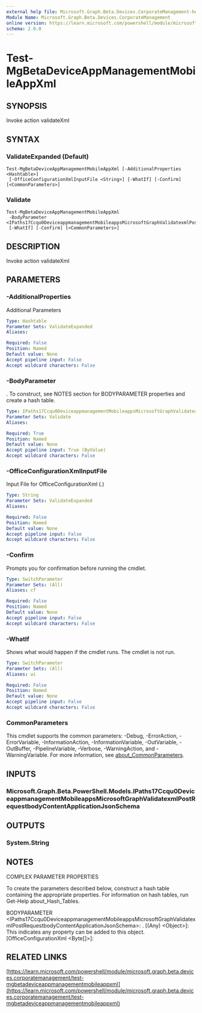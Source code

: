 ```yaml
---
external help file: Microsoft.Graph.Beta.Devices.CorporateManagement-help.xml
Module Name: Microsoft.Graph.Beta.Devices.CorporateManagement
online version: https://learn.microsoft.com/powershell/module/microsoft.graph.beta.devices.corporatemanagement/test-mgbetadeviceappmanagementmobileappxml
schema: 2.0.0
---
```


# Test-MgBetaDeviceAppManagementMobileAppXml

## SYNOPSIS
Invoke action validateXml

## SYNTAX

### ValidateExpanded (Default)
```
Test-MgBetaDeviceAppManagementMobileAppXml [-AdditionalProperties <Hashtable>]
 [-OfficeConfigurationXmlInputFile <String>] [-WhatIf] [-Confirm] [<CommonParameters>]
```

### Validate
```
Test-MgBetaDeviceAppManagementMobileAppXml
 -BodyParameter <IPaths17Ccqu0DeviceappmanagementMobileappsMicrosoftGraphValidatexmlPostRequestbodyContentApplicationJsonSchema>
 [-WhatIf] [-Confirm] [<CommonParameters>]
```

## DESCRIPTION
Invoke action validateXml

## PARAMETERS

### -AdditionalProperties
Additional Parameters

```yaml
Type: Hashtable
Parameter Sets: ValidateExpanded
Aliases:

Required: False
Position: Named
Default value: None
Accept pipeline input: False
Accept wildcard characters: False
```

### -BodyParameter
.
To construct, see NOTES section for BODYPARAMETER properties and create a hash table.

```yaml
Type: IPaths17Ccqu0DeviceappmanagementMobileappsMicrosoftGraphValidatexmlPostRequestbodyContentApplicationJsonSchema
Parameter Sets: Validate
Aliases:

Required: True
Position: Named
Default value: None
Accept pipeline input: True (ByValue)
Accept wildcard characters: False
```

### -OfficeConfigurationXmlInputFile
Input File for OfficeConfigurationXml (.)

```yaml
Type: String
Parameter Sets: ValidateExpanded
Aliases:

Required: False
Position: Named
Default value: None
Accept pipeline input: False
Accept wildcard characters: False
```

### -Confirm
Prompts you for confirmation before running the cmdlet.

```yaml
Type: SwitchParameter
Parameter Sets: (All)
Aliases: cf

Required: False
Position: Named
Default value: None
Accept pipeline input: False
Accept wildcard characters: False
```

### -WhatIf
Shows what would happen if the cmdlet runs.
The cmdlet is not run.

```yaml
Type: SwitchParameter
Parameter Sets: (All)
Aliases: wi

Required: False
Position: Named
Default value: None
Accept pipeline input: False
Accept wildcard characters: False
```

### CommonParameters
This cmdlet supports the common parameters: -Debug, -ErrorAction, -ErrorVariable, -InformationAction, -InformationVariable, -OutVariable, -OutBuffer, -PipelineVariable, -Verbose, -WarningAction, and -WarningVariable. For more information, see [about_CommonParameters](http://go.microsoft.com/fwlink/?LinkID=113216).

## INPUTS

### Microsoft.Graph.Beta.PowerShell.Models.IPaths17Ccqu0DeviceappmanagementMobileappsMicrosoftGraphValidatexmlPostRequestbodyContentApplicationJsonSchema
## OUTPUTS

### System.String
## NOTES
COMPLEX PARAMETER PROPERTIES

To create the parameters described below, construct a hash table containing the appropriate properties.
For information on hash tables, run Get-Help about_Hash_Tables.

BODYPARAMETER \<IPaths17Ccqu0DeviceappmanagementMobileappsMicrosoftGraphValidatexmlPostRequestbodyContentApplicationJsonSchema\>: .
  \[(Any) \<Object\>\]: This indicates any property can be added to this object.
  \[OfficeConfigurationXml \<Byte\[\]\>\]:

## RELATED LINKS

[https://learn.microsoft.com/powershell/module/microsoft.graph.beta.devices.corporatemanagement/test-mgbetadeviceappmanagementmobileappxml](https://learn.microsoft.com/powershell/module/microsoft.graph.beta.devices.corporatemanagement/test-mgbetadeviceappmanagementmobileappxml)



